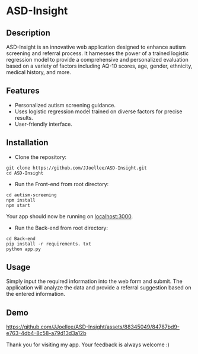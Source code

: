 # ASD-Insight

## Description
ASD-Insight is an innovative web application designed to enhance autism screening and referral process. It harnesses the power of a trained logistic regression model to provide a comprehensive and personalized evaluation based on a variety of factors including AQ-10 scores, age, gender, ethnicity, medical history, and more.

## Features
* Personalized autism screening guidance.
* Uses logistic regression model trained on diverse factors for precise results.
* User-friendly interface.

## Installation
* Clone the repository:
```
git clone https://github.com/JJoellee/ASD-Insight.git
cd ASD-Insight
```
* Run the Front-end from root directory: 
```
cd autism-screening
npm install
npm start
```
Your app should now be running on [localhost:3000](http://localhost:3000/).
* Run the Back-end from root directory:
```
cd Back-end
pip install -r requirements. txt
python app.py
```

## Usage
Simply input the required information into the web form and submit. The application will analyze the data and provide a referral suggestion based on the entered information.

## Demo
https://github.com/JJoellee/ASD-Insight/assets/88345049/84787bd9-e763-4db4-8c58-a79d13d3a12b


Thank you for visiting my app. Your feedback is always welcome :)
